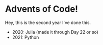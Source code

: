 # Advents of Code!

Hey, this is the second year I've done this.

- 2020: Julia (made it through Day 22 or so)
- 2021: Python

